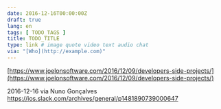 ```yaml
---
date: 2016-12-16T00:00:00Z
draft: true
lang: en
tags: [ TODO_TAGS ]
title: TODO_TITLE
type: link # image quote video text audio chat
via: "[Who](http://example.com)"
---
```



[https://www.joelonsoftware.com/2016/12/09/developers-side-projects/](https://www.joelonsoftware.com/2016/12/09/developers-side-projects/)

2016-12-16 via Nuno Gonçalves
https://ios.slack.com/archives/general/p1481890739000647
